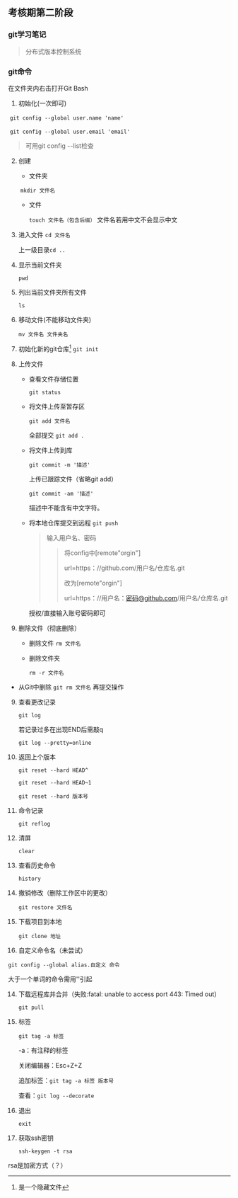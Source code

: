 ## 考核期第二阶段

### git学习笔记

> 分布式版本控制系统

### git命令

在文件夹内右击打开Git Bash

1. 初始化(一次即可)

​      `git config --global user.name 'name'`

​      `git config --global user.email 'email'`

> 可用git config --list检查

2. 创建       

   * 文件夹
   
   ​       `mkdir 文件名`
   
   * 文件
   
     `touch 文件名（包含后缀）`
     文件名若用中文不会显示中文
   
3. 进入文件
   `cd 文件名`

   上一级目录`cd ..`
   
4. 显示当前文件夹

   `pwd`

5. 列出当前文件夹所有文件

   `ls`

6. 移动文件(不能移动文件夹)

   `mv 文件名 文件夹名`

7. 初始化新的git仓库[^1]
   `git init`

   [^1]:是一个隐藏文件

8. 上传文件

   * 查看文件存储位置

     `git status`

   * 将文件上传至暂存区

     `git add 文件名`

     全部提交 `git add .`

   * 将文件上传到库

     `git commit -m '描述'`
     
     上传已跟踪文件（省略git add）
     
     `git commit -am '描述'`
     
     描述中不能含有中文字符。
     
   * 将本地仓库提交到远程
     `git push`

     > 输入用户名、密码
     >
     > > 将config中[remote"orgin"]
     > >
     > > url=https：//github.com/用户名/仓库名.git
     > >
     > > 改为[remote"orgin"]
     > >
     > > url=https：//用户名：密码@github.com/用户名/仓库名.git
     
     授权/直接输入账号密码即可

9. 删除文件（彻底删除）

   * 删除文件
     `rm 文件名`
     
   * 删除文件夹
     
     `rm -r 文件名`
* 从Git中删除
   `git rm 文件名`
   再提交操作
9. 查看更改记录

   `git log`

   若记录过多在出现END后需敲q

   `git log --pretty=online`

2. 返回上个版本

   `git reset --hard HEAD^`

   `git reset --hard HEAD~1`

   `git reset --hard 版本号`

3. 命令记录

   `git reflog`

4. 清屏

   `clear`

13. 查看历史命令

    `history`

14. 撤销修改（删除工作区中的更改）

    `git restore 文件名`

15. 下载项目到本地

    `git clone 地址`

 16. 自定义命令名（未尝试）

 `git config --global alias.自定义 命令`

 大于一个单词的命令需用''引起

14. 下载远程库并合并（失败:fatal: unable to access port 443: Timed out）

    `git pull`

15. 标签

    `git tag -a 标签`

    -a：有注释的标签

    关闭编辑器：Esc+Z+Z

    追加标签：`git tag -a 标签 版本号`
    
    查看：`git log --decorate`
    
16. 退出

    `exit`
    
17. 获取ssh密钥

    `ssh-keygen -t rsa`

rsa是加密方式（？）